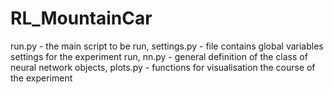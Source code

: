 # RL_MountainCar

run.py - the main script to be run,
settings.py - file contains global variables settings for the experiment run,
nn.py - general definition of the class of neural network objects,
plots.py - functions for visualisation the course of the experiment


